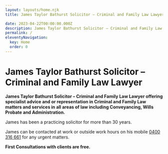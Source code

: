 ```yaml
---
layout: layouts/home.njk
title: James Taylor Bathurst Solicitor – Criminal and Family Law Lawyer

date: 2023-04-22T00:00:00.000Z
description: James Taylor Bathurst Solicitor – Criminal and Family Law Lawyer offering specialist advice and or representation in Criminal and Family Law matters and services in all areas of law including Conveyancing, Wills Probate and Administration.
permalink: /
eleventyNavigation:
  key: Home
  order: 0
---
```

# James Taylor Bathurst Solicitor – Criminal and Family Law Lawyer
**James Taylor Bathurst Solicitor – Criminal and Family Law Lawyer offering specialist advice and or representation in Criminal and Family Law matters and services in all areas of law including Conveyancing, Wills Probate and Administration.**

James has been a practicing solicitor for more than 30 years. 

James can be contacted at work or outside work hours on his mobile [0400 316 661](tel:+61400316661) for any urgent matters. 

**First Consultations with clients are free.**



